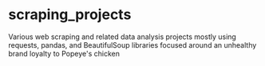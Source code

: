 # scraping_projects
Various web scraping and related data analysis projects mostly using requests, pandas, and BeautifulSoup libraries focused around an unhealthy brand loyalty to Popeye's chicken
